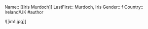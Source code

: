 Name:: [[Iris Murdoch]]
LastFirst:: Murdoch, Iris
Gender:: f
Country:: Ireland/UK
#author

![[im1.jpg]]